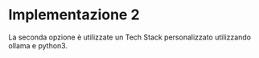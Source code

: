 # Implementazione 2

La seconda opzione è utilizzate un Tech Stack personalizzato utilizzando ollama e python3.